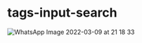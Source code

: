 # tags-input-search
![WhatsApp Image 2022-03-09 at 21 18 33](https://user-images.githubusercontent.com/78323809/157505859-0e7c0246-c78c-4ca1-aaff-24e7533bc10a.jpeg)
